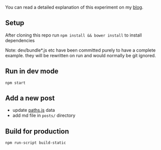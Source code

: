 You can read a detailed explanation of this experiment on my [blog](http://braddenver.com/blog/2015/react-static-site.html).

## Setup
After cloning this repo run `npm install && bower install` to install dependencies

Note: dev/bundle*.js etc have been committed purely to have a complete example. they will be rewritten on run and would normally be git ignored.

## Run in dev mode
`npm start`

## Add a new post
* update [paths.js](https://github.com/BradDenver/react-static-site/blob/master/paths.js) data
* add md file in `posts/` directory

## Build for production
`npm run-script build-static`
